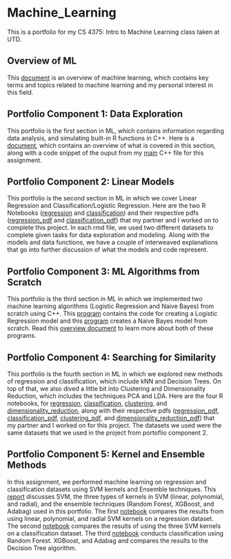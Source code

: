 # Machine_Learning
This is a portfolio for my CS 4375: Intro to Machine Learning class taken at UTD.

## Overview of ML
This [document](Overview_of_ML.pdf) is an overview of machine learning, which contains key terms and topics related to machine learning and my personal interest in this field.

## Portfolio Component 1: Data Exploration
This portfolio is the first section in ML, which contains information regarding data analysis, and simulating built-in R functions in C++. Here is a [document](./Data_Exploration/C++_Data_Exploration.pdf), which contains an overview of what is covered in this section, along with a code snippet of the ouput from my [main](./Data_Exploration/data_exploration.cpp) C++ file for this assignment. 

## Portfolio Component 2: Linear Models
This portfolio is the second section in ML in which we cover Linear Regression and Classification/Logistic Regression. Here are the two R Notebooks ([regression](./Linear_Models/Regression.Rmd) and [classification](./Linear_Models/Classification.Rmd)) and their respective pdfs ([regression_pdf](./Linear_Models/Regression.pdf) and [classification_pdf](./Linear_Models/Classification.pdf)) that my partner and I worked on to complete this project. In each rmd file, we used two different datasets to complete given tasks for data exploration and modeling. Along with the models and data functions, we have a couple of interweaved explanations that go into further discussion of what the models and code represent.

## Portfolio Component 3: ML Algorithms from Scratch
This portfolio is the third section in ML in which we implemented two machine learning algorithms (Logistic Regression and Naive Bayes) from scratch using C++. This [program](./Algorithms_from_Scratch/LogReg.cpp) contains the code for creating a Logistic Regression model and this [program](./Algorithms_from_Scratch/NaiveBayes.cpp) creates a Naive Bayes model from scratch. Read this [overview document](./Algorithms_from_Scratch/ML_Algorithms_from_Scratch.pdf) to learn more about both of these programs.

## Portfolio Component 4: Searching for Similarity
This portfolio is the fourth section in ML in which we explored new methods of regression and classification, which include kNN and Decision Trees. On top of that, we also dived a little bit into Clustering and Dimensionality Reduction, which includes the techniques PCA and LDA. Here are the four R notebooks, for [regression](./Searching_for_Similarity/Regression.Rmd), [classification](./Searching_for_Similarity/Classification.Rmd), [clustering](./Searching_for_Similarity/Clustering.Rmd), and [dimensionality_reduction](./Searching_for_Similarity/Dimensionality_Reduction.Rmd), along with their respective pdfs ([regression_pdf](./Searching_for_Similarity/Regression.pdf), [classification_pdf](./Searching_for_Similarity/Classification.pdf), [clustering_pdf](./Searching_for_Similarity/Clustering.pdf), and [dimensionality_reduction_pdf](./Searching_for_Similarity/Dimensionality_Reduction.pdf)) that my partner and I worked on for this project. The datasets we used were the same datasets that we used in the project from portoflio component 2.

## Portfolio Component 5: Kernel and Ensemble Methods
In this assignment, we performed machine learning on regression and classification datasets using SVM kernels and Ensemble techniques. This [report](./Kernel_and_Ensemble_Methods/Narrative.pdf) discusses SVM, the three types of kernels in SVM (linear, polynomial, and radial), and the ensemble techniques (Random Forest, XGBoost, and Adabag) used in this portfolio. The first [notebook](./Kernel_and_Ensemble_Methods/Regression.pdf) compares the results from using linear, polynomial, and radial SVM kernels on a regression dataset. The second [notebook](./Kernel_and_Ensemble_Methods/Classification.pdf) compares the results of using the three SVM kernels on a classification dataset. The third [notebook](./Kernel_and_Ensemble_Methods/Ensemble.pdf) conducts classification using Random Forest. XGBoost, and Adabag and compares the results to the Decision Tree algorithm.
